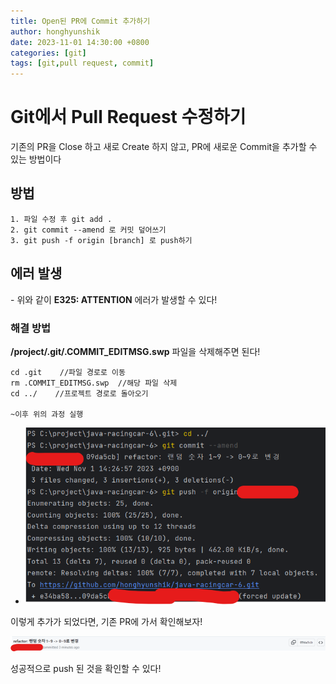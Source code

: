 ```yaml
---
title: Open된 PR에 Commit 추가하기
author: honghyunshik
date: 2023-11-01 14:30:00 +0800
categories: [git]
tags: [git,pull request, commit]
---
```

# Git에서 Pull Request 수정하기

기존의 PR을 Close 하고 새로 Create 하지 않고, PR에 새로운 Commit을
추가할 수 있는 방법이다

## 방법

    1. 파일 수정 후 git add .
    2. git commit --amend 로 커밋 덮어쓰기
    3. git push -f origin [branch] 로 push하기

## 에러 발생

-[](/assets/img/2023-11-01-commit-to-pr/Error-Message.png)
위와 같이 **E325: ATTENTION** 에러가 발생할 수 있다!

### 해결 방법

**/project/.git/.COMMIT_EDITMSG.swp** 파일을 삭제해주면 된다!

```dos
cd .git    //파일 경로로 이동
rm .COMMIT_EDITMSG.swp  //해당 파일 삭제
cd ../    //프로젝트 경로로 돌아오기

~이후 위의 과정 실행
```

- ![CMD](/assets/img/2023-11-01-commit-to-pr/success.png)

이렇게 추가가 되었다면, 기존 PR에 가서 확인해보자!

![Github](/assets/img/2023-11-01-commit-to-pr/github-commit-message.png)

성공적으로 push 된 것을 확인할 수 있다!
